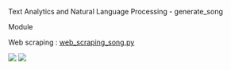 Text Analytics and Natural Language Processing - generate_song


Module

Web scraping : [web_scraping_song.py](./1_web_scraping_song.py/)  

[![](https://img.shields.io/badge/-bs4-blue)](#) [![](https://img.shields.io/badge/-requests-blue)](#) 

